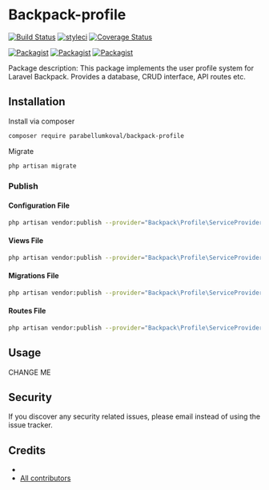 # Backpack-profile

[![Build Status](https://travis-ci.org/parabellumKoval/backpack-profile.svg?branch=master)](https://travis-ci.org/parabellumKoval/backpack-profile)
[![styleci](https://styleci.io/repos/CHANGEME/shield)](https://styleci.io/repos/CHANGEME)
[![Coverage Status](https://coveralls.io/repos/github/parabellumKoval/backpack-profile/badge.svg?branch=master)](https://coveralls.io/github/parabellumKoval/backpack-profile?branch=master)

[![Packagist](https://img.shields.io/packagist/v/parabellumKoval/backpack-profile.svg)](https://packagist.org/packages/parabellumKoval/backpack-profile)
[![Packagist](https://poser.pugx.org/parabellumKoval/backpack-profile/d/total.svg)](https://packagist.org/packages/parabellumKoval/backpack-profile)
[![Packagist](https://img.shields.io/packagist/l/parabellumKoval/backpack-profile.svg)](https://packagist.org/packages/parabellumKoval/backpack-profile)

Package description: This package implements the user profile system for Laravel Backpack. Provides a database, CRUD interface, API routes etc.

## Installation

Install via composer
```bash
composer require parabellumkoval/backpack-profile
```

Migrate
```bash
php artisan migrate
```

### Publish

#### Configuration File
```bash
php artisan vendor:publish --provider="Backpack\Profile\ServiceProvider" --tag="config"
```

#### Views File
```bash
php artisan vendor:publish --provider="Backpack\Profile\ServiceProvider" --tag="views"
```

#### Migrations File
```bash
php artisan vendor:publish --provider="Backpack\Profile\ServiceProvider" --tag="migrations"
```

#### Routes File
```bash
php artisan vendor:publish --provider="Backpack\Profile\ServiceProvider" --tag="routes"
```

## Usage

CHANGE ME

## Security

If you discover any security related issues, please email 
instead of using the issue tracker.

## Credits

- [](https://github.com/parabellumKoval/backpack-profile)
- [All contributors](https://github.com/parabellumKoval/backpack-profile/graphs/contributors)

